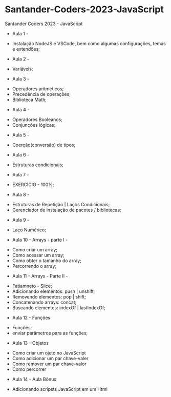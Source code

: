 # Santander-Coders-2023-JavaScript
Santander Coders 2023 - JavaScript


- Aula 1 -
* Instalação NodeJS e VSCode, bem como algumas configurações, temas e extendões;

- Aula 2 -
* Variáveis;

- Aula 3 -
* Operadores aritméticos;
* Precedência de operações;
* Biblioteca Math;

- Aula 4 -
* Operadores Booleanos;
* Conjunções lógicas;

- Aula 5 -
* Coerção(conversão) de tipos;

- Aula 6 -
* Estruturas condicionais;

- Aula 7 -
* EXERCÍCIO - 100%;

- Aula 8 -
* Estruturas de Repetição  |  Laços Condicionais;
* Gerenciador de instalação de pacotes / bibliotecas;

- Aula 9 -
* Laço Numérico;

- Aula 10 - Arrays - parte I -
* Como criar um array;
* Como acessar um array;
* Como obter o tamanho do array;
* Percorrendo o array;

- Aula 11 - Arrays - Parte II -
* Fatiamneto - Slice;
* Adicionando elementos: push | unshift;
* Removendo elementos: pop | shift;
* Concatenando arrays: concat;
* Buscando elementos: indexOf | lastIndexOf;

- Aula 12 - Funções
* Funções;
* enviar parâmetros para as funções;

- Aula 13 - Objetos
* Como criar um ojeto no JavaScript
* Como adicionar um par chave-valer
* Como remover um par chave-valor
* Como percorrer

- Aula 14 - Aula Bônus
* Adicionando scripsts JavaScript em um Html